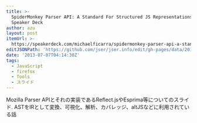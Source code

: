 ```yaml
---
title: >-
  SpiderMonkey Parser API: A Standard For Structured JS Representations //
  Speaker Deck
author: azu
layout: post
itemUrl: >-
  https://speakerdeck.com/michaelficarra/spidermonkey-parser-api-a-standard-for-structured-js-representations
editJSONPath: 'https://github.com/jser/jser.info/edit/gh-pages/data/2013/07/index.json'
date: '2013-07-07T04:14:30Z'
tags:
  - JavaScript
  - firefox
  - Tools
  - スライド
---
```

Mozilla Parser APIとそれの実装であるReflect.jsやEsprima等についてのスライド.
ASTをIRとして変換、可視化、解析、カバレッジ、altJSなどに利用されている話

